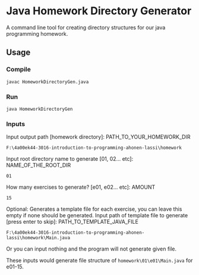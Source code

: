 # Java Homework Directory Generator 
A command line tool for creating directory structures for our java programming homework.

## Usage
### Compile
```
javac HomeworkDirectoryGen.java
```
### Run
```
java HomeworkDirectoryGen
```
### Inputs
Input output path [homework directory]: PATH_TO_YOUR_HOMEWORK_DIR
```
F:\4a00ek44-3016-introduction-to-programming-ahonen-lassi\homework
```
Input root directory name to generate [01, 02... etc]: NAME_OF_THE_ROOT_DIR
```
01
```
How many exercises to generate? [e01, e02... etc]: AMOUNT
```
15
```
Optional: Generates a template file for each exercise, you can leave this empty if none should be generated.
Input path of template file to generate [press enter to skip]: PATH_TO_TEMPLATE_JAVA_FILE
```
F:\4a00ek44-3016-introduction-to-programming-ahonen-lassi\homework\Main.java
```
Or you can input nothing and the program will not generate given file.

These inputs would generate file structure of `homework\01\e01\Main.java` for e01-15.
